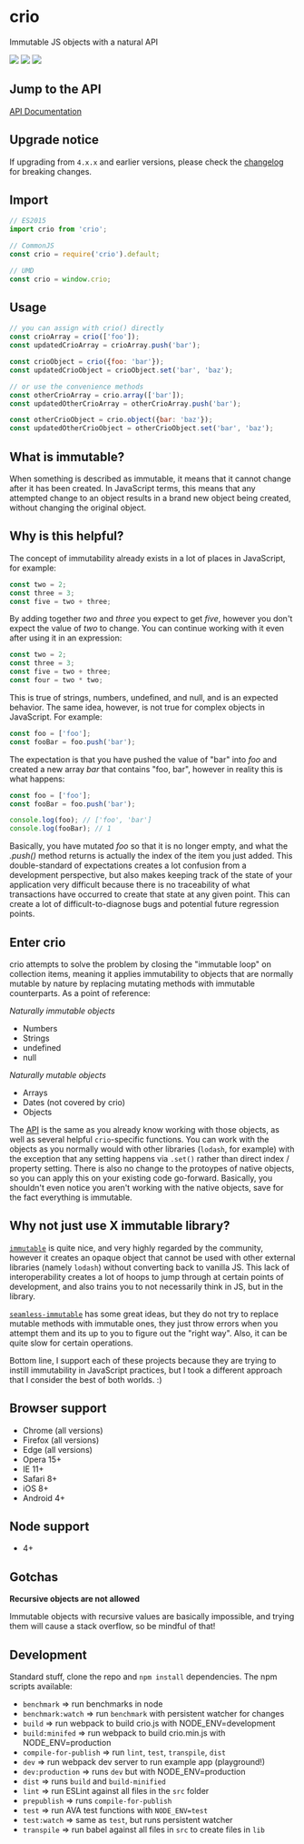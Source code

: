 # crio

Immutable JS objects with a natural API

<img src="https://img.shields.io/badge/build-passing-brightgreen.svg"/>
<img src="https://img.shields.io/badge/coverage-98.55%25-brightgreen.svg"/>
<img src="https://img.shields.io/badge/license-MIT-blue.svg"/>

## Jump to the API

[API Documentation](https://github.com/planttheidea/crio/blob/master/tutorials/API.md)

## Upgrade notice

If upgrading from `4.x.x` and earlier versions, please check the [changelog](CHANGELOG.md) for breaking changes.

## Import

```javascript
// ES2015
import crio from 'crio';

// CommonJS
const crio = require('crio').default;

// UMD
const crio = window.crio;
```

## Usage

```javascript
// you can assign with crio() directly
const crioArray = crio(['foo']);
const updatedCrioArray = crioArray.push('bar');

const crioObject = crio({foo: 'bar'});
const updatedCrioObject = crioObject.set('bar', 'baz');

// or use the convenience methods
const otherCrioArray = crio.array(['bar']);
const updatedOtherCrioArray = otherCrioArray.push('bar');

const otherCrioObject = crio.object({bar: 'baz'});
const updatedOtherCrioObject = otherCrioObject.set('bar', 'baz');
```

## What is immutable?

When something is described as immutable, it means that it cannot change after it has been created. In JavaScript terms, this means that any attempted change to an object results in a brand new object being created, without changing the original object.

## Why is this helpful?

The concept of immutability already exists in a lot of places in JavaScript, for example:

```javascript
const two = 2;
const three = 3;
const five = two + three;
```

By adding together _two_ and _three_ you expect to get _five_, however you don't expect the value of _two_ to change. You can continue working with it even after using it in an expression:

```javascript
const two = 2;
const three = 3;
const five = two + three;
const four = two * two;
```

This is true of strings, numbers, undefined, and null, and is an expected behavior. The same idea, however, is not true for complex objects in JavaScript. For example:

```javascript
const foo = ['foo'];
const fooBar = foo.push('bar');
```

The expectation is that you have pushed the value of "bar" into _foo_ and created a new array _bar_ that contains "foo, bar", however in reality this is what happens:

```javascript
const foo = ['foo'];
const fooBar = foo.push('bar');

console.log(foo); // ['foo', 'bar']
console.log(fooBar); // 1
```

Basically, you have mutated _foo_ so that it is no longer empty, and what the _.push()_ method returns is actually the index of the item you just added. This double-standard of expectations creates a lot confusion from a development perspective, but also makes keeping track of the state of your application very difficult because there is no traceability of what transactions have occurred to create that state at any given point. This can create a lot of difficult-to-diagnose bugs and potential future regression points.

## Enter crio

crio attempts to solve the problem by closing the "immutable loop" on collection items, meaning it applies immutability to objects that are normally mutable by nature by replacing mutating methods with immutable counterparts. As a point of reference:

_Naturally immutable objects_

* Numbers
* Strings
* undefined
* null

_Naturally mutable objects_

* Arrays
* Dates (not covered by crio)
* Objects

The [API](tutorials/API.md) is the same as you already know working with those objects, as well as several helpful `crio`-specific functions. You can work with the objects as you normally would with other libraries (`lodash`, for example) with the exception that any setting happens via `.set()` rather than direct index / property setting. There is also no change to the protoypes of native objects, so you can apply this on your existing code go-forward. Basically, you shouldn't even notice you aren't working with the native objects, save for the fact everything is immutable.

## Why not just use X immutable library?

[`immutable`](https://github.com/facebook/immutable-js) is quite nice, and very highly regarded by the community, however it creates an opaque object that cannot be used with other external libraries (namely `lodash`) without converting back to vanilla JS. This lack of interoperability creates a lot of hoops to jump through at certain points of development, and also trains you to not necessarily think in JS, but in the library.

[`seamless-immutable`](https://github.com/rtfeldman/seamless-immutable) has some great ideas, but they do not try to replace mutable methods with immutable ones, they just throw errors when you attempt them and its up to you to figure out the "right way". Also, it can be quite slow for certain operations.

Bottom line, I support each of these projects because they are trying to instill immutability in JavaScript practices, but I took a different approach that I consider the best of both worlds. :)

## Browser support

* Chrome (all versions)
* Firefox (all versions)
* Edge (all versions)
* Opera 15+
* IE 11+
* Safari 8+
* iOS 8+
* Android 4+

## Node support

* 4+

## Gotchas

**Recursive objects are not allowed**

Immutable objects with recursive values are basically impossible, and trying them will cause a stack overflow, so be mindful of that!

## Development

Standard stuff, clone the repo and `npm install` dependencies. The npm scripts available:

* `benchmark` => run benchmarks in node
* `benchmark:watch` => run `benchmark` with persistent watcher for changes
* `build` => run webpack to build crio.js with NODE_ENV=development
* `build:minifed` => run webpack to build crio.min.js with NODE_ENV=production
* `compile-for-publish` => run `lint`, `test`, `transpile`, `dist`
* `dev` => run webpack dev server to run example app (playground!)
* `dev:production` => runs `dev` but with NODE_ENV=production
* `dist` => runs `build` and `build-minified`
* `lint` => run ESLint against all files in the `src` folder
* `prepublish` => runs `compile-for-publish`
* `test` => run AVA test functions with `NODE_ENV=test`
* `test:watch` => same as `test`, but runs persistent watcher
* `transpile` => run babel against all files in `src` to create files in `lib`
